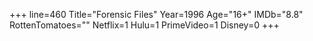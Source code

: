 +++
line=460
Title="Forensic Files"
Year=1996
Age="16+"
IMDb="8.8"
RottenTomatoes=""
Netflix=1
Hulu=1
PrimeVideo=1
Disney=0
+++


